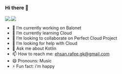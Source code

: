 ### Hi there 👋

<a href="https://github.com/ehsanera">
  <img align="center" src="https://github-readme-stats.vercel.app/api?username=ehsanera&show_icons=true&include_all_commits=true&line_height=33&count_private=true&theme=dark" />
  <img align="center" src="https://github-readme-stats.vercel.app/api/top-langs/?username=ehsanera&langs_count=4&line_height=345&theme=dark" />
</a>

- 🔭 I’m currently working on Balonet
- 🌱 I’m currently learning Cloud
- 👯 I’m looking to collaborate on Perfect Cloud Project
- 🤔 I’m looking for help with Cloud
- 💬 Ask me about Kotlin
- 📫 How to reach me: ehsan.rafee.gk@gmail.com
- 😄 Pronouns: Music
- ⚡ Fun fact: i'm happy
